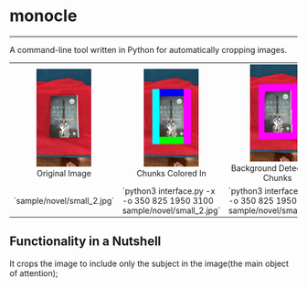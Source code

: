 # monocle
---
A command-line tool written in Python for automatically cropping images.

<table class="is-fullwidth">
</thead>
<tbody>
</tbody>
	<tr>
		<td>
			<center>
			<img src="./.github_readme/nightingale_closeup.jpg" width="96"><br />
			Original Image
			</center>
		</td>
		<td>
			<center>
			<img src="./.github_readme/nightingale_closeup_x_option.jpg" width="96"><br />
			Chunks Colored In
			</center>
		</td>
		<td>
			<center>
			<img src="./.github_readme/nightingale_closeup_y_option.jpg" width="96"><br />
			Background Detection in Chunks
			</center>
		</td>
		<td>
			<center>
			<img src="./.github_readme/nightingale_closeup_cropped.jpg" width="96"><br />
			Cropped Image
			</center>
		</td>
	</tr>
	<tr>
		<td>
			`sample/novel/small_2.jpg`
		</td>
		<td>
			`python3 interface.py -x -o 350 825 1950 3100 sample/novel/small_2.jpg`
		</td>
		<td>
			`python3 interface.py -y -o 350 825 1950 3100 sample/novel/small_2.jpg`
		</td>
		<td>
			`python3 interface.py -o 350 825 1950 3100 sample/novel/small_2.jpg`
		</td>
</table>

## Functionality in a Nutshell
It crops the image to include only the subject in the image(the main object of attention);